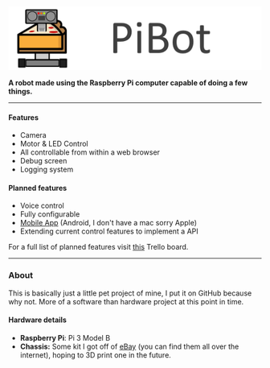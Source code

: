 ![PiBot Logo](https://raw.githubusercontent.com/sccreeper/pibot/master/.github/assets/pibot-text.png)

**A robot made using the Raspberry Pi computer capable of doing a few things.**

---
#### Features

 - Camera
 - Motor & LED Control
 - All controllable from within a web browser
 - Debug screen
 - Logging system

#### Planned features

 - Voice control
 - Fully configurable
 - [Mobile App](https://github.com/sccreeper/PiBotAppAndroid) (Android, I don't have a mac sorry Apple)
 - Extending current control features to implement a API

For a full list of planned features visit [this](https://trello.com/b/UPKINKLV/robot) Trello board.

---
### About

This is basically just a little pet project of mine, I put it on GitHub because why not. More of a software than hardware project at this point in time.

#### Hardware details

 - **Raspberry Pi**: Pi 3 Model B
 - **Chassis:** Some kit I got off of [eBay](https://www.ebay.co.uk/itm/Smart-Car-Motor-Robot-Chassis-Ultrasonic-Module-Battery-Model-Kit-For-Arduino/143617734608?hash=item217048b7d0:g:kH8AAOSwmf5e0P8g) (you can find them all over the internet), hoping to 3D print one in the future.
